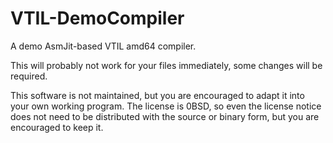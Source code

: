 # VTIL-DemoCompiler

A demo AsmJit-based VTIL amd64 compiler.

This will probably not work for your files immediately, some changes will be
required.

This software is not maintained, but you are encouraged to adapt it into your
own working program. The license is 0BSD, so even the license notice does not need
to be distributed with the source or binary form, but you are encouraged to keep it.
